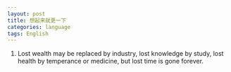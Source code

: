 ```yaml
---
layout: post
title: 想起来就更一下
categories: language
tags: English
---
```

1. Lost wealth may be replaced by industry, lost knowledge by study, lost health by temperance or medicine, but lost time is gone forever.